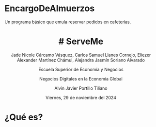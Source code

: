 # EncargoDeAlmuerzos
Un programa básico que emula reservar pedidos en cafeterías.

<div align="center">
  <h1> # ServeMe</h1>
  <p>Jade Nicole Cárcamo Vásquez, Carlos Samuel Llanes Cornejo, Eliezer Alexander Martínez Chámul, Alejandra Jasmín Soriano Alvarado </p>
  <p>Escuela Superior de Economía y Negocios</p>
  <p>Negocios Digitales en la Economía Global</p>
  <p>Alvin Javier Portillo Tiliano</p>
  <p>Viernes, 29 de noviembre del 2024</p>
</div>
   
# ¿Qué es?


 

 

 
